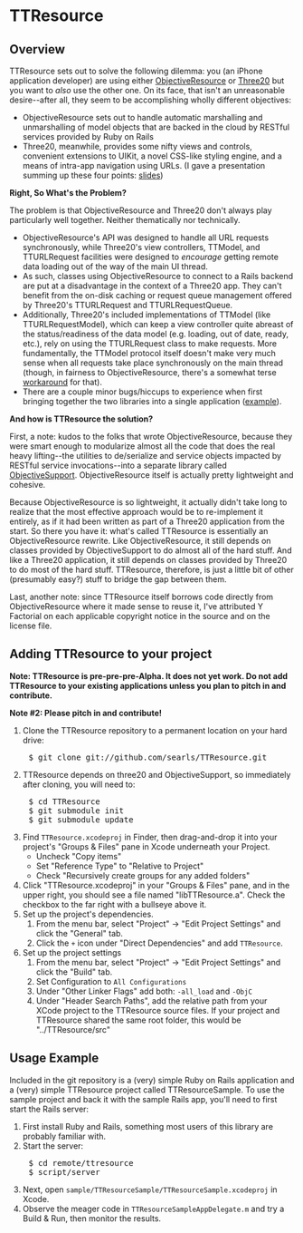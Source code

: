 TTResource
==========

Overview
--------

TTResource sets out to solve the following dilemma: you (an iPhone application developer) are using either [ObjectiveResource](http://github.com/yfactorial/objectiveresource) or [Three20](http://github.com/joehewitt/three20) but you want to *also* use the other one. On its face, that isn't an unreasonable desire--after all, they seem to be accomplishing wholly different objectives:

* ObjectiveResource sets out to handle automatic marshalling and unmarshalling of model objects that are backed in the cloud by RESTful services provided by Ruby on Rails
* Three20, meanwhile, provides some nifty views and controls, convenient extensions to UIKit, a novel CSS-like styling engine, and a means of intra-app navigation using URLs. (I gave a presentation summing up these four points: [slides](http://is.gd/4Fd7f))

**Right, So What's the Problem?**

The problem is that ObjectiveResource and Three20 don't always play particularly well together. Neither thematically nor technically.

* ObjectiveResource's API was designed to handle all URL requests synchronously, while Three20's view controllers, TTModel, and TTURLRequest facilities were designed to *encourage* getting remote data loading out of the way of the main UI thread. 
* As such, classes using ObjectiveResource to connect to a Rails backend are put at a disadvantage in the context of a Three20 app. They can't benefit from the on-disk caching or request queue management offered by Three20's TTURLRequest and TTURLRequestQueue.
* Additionally, Three20's included implementations of TTModel (like TTURLRequestModel), which can keep a view controller quite abreast of the status/readiness of the data model (e.g. loading, out of date, ready, etc.), rely on using the TTURLRequest class to make requests. More fundamentally, the TTModel protocol itself doesn't make very much sense when all requests take place synchronously on the main thread (though, in fairness to ObjectiveResource, there's a somewhat terse [workaround](http://groups.google.com/group/objectiveresource/browse_thread/thread/73370fd4f28e43eb/6af4489aa538db82?lnk=gst&q=asynchronous#6af4489aa538db82) for that).
* There are a couple minor bugs/hiccups to experience when first bringing together the two libraries into a single application ([example](http://github.com/joehewitt/three20/issues#issue/95)).

**And how is TTResource the solution?**

First, a note: kudos to the folks that wrote ObjectiveResource, because they were smart enough to modularize almost all the code that does the real heavy lifting--the utilities to de/serialize and service objects impacted by RESTful service invocations--into a separate library called [ObjectiveSupport](http://github.com/yfactorial/objectivesupport). ObjectiveResource itself is actually pretty lightweight and cohesive. 

Because ObjectiveResource is so lightweight, it actually didn't take long to realize that the most effective approach would be to re-implement it entirely, as if it had been written as part of a Three20 application from the start. So there you have it: what's called TTResource is essentially an ObjectiveResource rewrite. Like ObjectiveResource, it still depends on classes provided by ObjectiveSupport to do almost all of the hard stuff. And like a Three20 application, it still depends on classes provided by Three20 to do most of the hard stuff. TTResource, therefore, is just a little bit of other (presumably easy?) stuff to bridge the gap between them. 

Last, another note: since TTResource itself borrows code directly from ObjectiveResource where it made sense to reuse it, I've attributed Y Factorial on each applicable copyright notice in the source and on the license file.

Adding TTResource to your project
---------------------------------

**Note: TTResource is pre-pre-pre-Alpha. It does not yet work. Do not add TTResource to your existing applications unless you plan to pitch in and contribute.**

**Note #2: Please pitch in and contribute!**

1. Clone the TTResource repository to a permanent location on your hard drive:
<pre>
    $ git clone git://github.com/searls/TTResource.git
</pre>
2. TTResource depends on three20 and ObjectiveSupport, so immediately after cloning, you will need to:
<pre>
	$ cd TTResource
	$ git submodule init
	$ git submodule update
</pre>
3. Find `TTResource.xcodeproj` in Finder, then drag-and-drop it into your project's "Groups & Files" pane in Xcode underneath your Project.
	* Uncheck "Copy items"
	* Set "Reference Type" to "Relative to Project"
	* Check "Recursively create groups for any added folders"	
4. Click "TTResource.xcodeproj" in your "Groups & Files" pane, and in the upper right, you should see a file named "libTTResource.a". Check the checkbox to the far right with a bullseye above it.
5. Set up the project's dependencies.
	1. From the menu bar, select "Project" -> "Edit Project Settings" and click the "General" tab.
	2. Click the `+` icon under "Direct Dependencies" and add `TTResource`.
6. Set up the project settings
	1. From the menu bar, select "Project" -> "Edit Project Settings" and click the "Build" tab. 
	2. Set Configuration to `All Configurations` 
	3. Under "Other Linker Flags" add both: `-all_load` and `-ObjC`
	4. Under "Header Search Paths", add the relative path from your XCode project to the TTResource source files. If your project and TTResource shared the same root folder, this would be "../TTResource/src"

Usage Example
-------------
Included in the git repository is a (very) simple Ruby on Rails application and a (very) simple TTResource project called TTResourceSample. To use the sample project and back it with the sample Rails app, you'll need to first start the Rails server:

1. First install Ruby and Rails, something most users of this library are probably familiar with.
2. Start the server:
<pre>
	$ cd remote/ttresource
	$ script/server
</pre>
3. Next, open `sample/TTResourceSample/TTResourceSample.xcodeproj` in Xcode.
4. Observe the meager code in `TTResourceSampleAppDelegate.m` and try a Build & Run, then monitor the results.